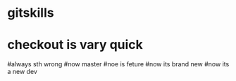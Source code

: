 # gitskills
# checkout is vary quick
#always sth wrong
#now master
#noe is feture
#now its brand new
#now its a new dev